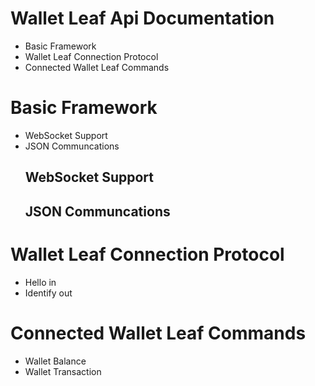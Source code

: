 # Wallet Leaf Api Documentation

<ul>
  <li>Basic Framework</li>
  <li>Wallet Leaf Connection Protocol</li>
  <li>Connected Wallet Leaf Commands</li>
</ul>

<h1>Basic Framework</h1>
<ul>
  <li>WebSocket Support</li>
  <li>JSON Communcations</li>
  <h2>WebSocket Support</h2>
  <h2>JSON Communcations</h2>
</ul>


<h1>Wallet Leaf Connection Protocol</h1>
<ul>
  <li>Hello in</li>
  <li>Identify out</li>
</ul>

<h1>Connected Wallet Leaf Commands</h1>
<ul>
  <li>Wallet Balance</li>
  <li>Wallet Transaction</li>
</ul>
